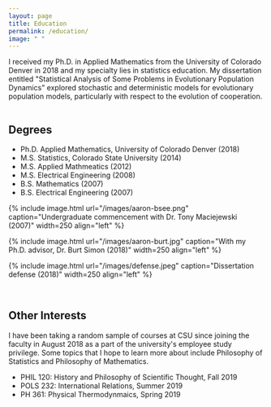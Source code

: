 ```yaml
---
layout: page
title: Education
permalink: /education/
image: " "
---
```


I received my Ph.D. in Applied Mathematics from the University of Colorado Denver in 2018 and my specialty lies in statistics education. My dissertation entitled "Statistical Analysis of Some Problems in Evolutionary Population Dynamics" explored stochastic and deterministic models for evolutionary population models, particularly with respect to the evolution of cooperation.

<hr style="clear:both;visibility: hidden;" />  

## Degrees

- Ph.D. Applied Mathematics, University of Colorado Denver (2018)
- M.S. Statistics, Colorado State University (2014)
- M.S. Applied Mathmeatics (2012)
- M.S. Electrical Engineering (2008)
- B.S. Mathematics (2007)
- B.S. Electrical Engineering (2007)

{% include image.html url="/images/aaron-bsee.png" caption="Undergraduate commencement with Dr. Tony Maciejewski (2007)" width=250 align="left" %} 

{% include image.html url="/images/aaron-burt.jpg" caption="With my Ph.D. advisor, Dr. Burt Simon (2018)" width=250  align="left" %}

{% include image.html url="/images/defense.jpeg" caption="Dissertation defense (2018)" width=250 align="left" %}

<br>

## Other Interests

I have been taking a random sample of courses at CSU since joining the faculty in August 2018 as a part of the university's employee study privilege. Some topics that I hope to learn more about include Philosophy of Statistics and Philosophy of Mathematics.

- PHIL 120: History and Philosophy of Scientific Thought, Fall 2019
- POLS 232: International Relations, Summer 2019
- PH 361: Physical Thermodynmaics, Spring 2019